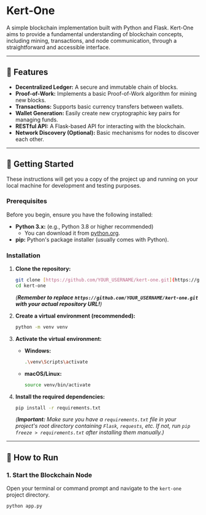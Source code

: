 # Kert-One

A simple blockchain implementation built with Python and Flask. Kert-One aims to provide a fundamental understanding of blockchain concepts, including mining, transactions, and node communication, through a straightforward and accessible interface.

---

## 🌟 Features

* **Decentralized Ledger:** A secure and immutable chain of blocks.
* **Proof-of-Work:** Implements a basic Proof-of-Work algorithm for mining new blocks.
* **Transactions:** Supports basic currency transfers between wallets.
* **Wallet Generation:** Easily create new cryptographic key pairs for managing funds.
* **RESTful API:** A Flask-based API for interacting with the blockchain.
* **Network Discovery (Optional):** Basic mechanisms for nodes to discover each other.

---

## 🚀 Getting Started

These instructions will get you a copy of the project up and running on your local machine for development and testing purposes.

### Prerequisites

Before you begin, ensure you have the following installed:

* **Python 3.x:** (e.g., Python 3.8 or higher recommended)
    * You can download it from [python.org](https://www.python.org/downloads/).
* **pip:** Python's package installer (usually comes with Python).

### Installation

1.  **Clone the repository:**
    ```bash
    git clone [https://github.com/YOUR_USERNAME/kert-one.git](https://github.com/YOUR_USERNAME/kert-one.git)
    cd kert-one
    ```
    *(**Remember to replace `https://github.com/YOUR_USERNAME/kert-one.git` with your actual repository URL!**)*

2.  **Create a virtual environment (recommended):**
    ```bash
    python -m venv venv
    ```

3.  **Activate the virtual environment:**
    * **Windows:**
        ```bash
        .\venv\Scripts\activate
        ```
    * **macOS/Linux:**
        ```bash
        source venv/bin/activate
        ```

4.  **Install the required dependencies:**
    ```bash
    pip install -r requirements.txt
    ```
    *(**Important:** Make sure you have a `requirements.txt` file in your project's root directory containing `Flask`, `requests`, etc. If not, run `pip freeze > requirements.txt` after installing them manually.)*

---

## 🏃 How to Run

### 1. Start the Blockchain Node

Open your terminal or command prompt and navigate to the `kert-one` project directory.

```bash
python app.py
